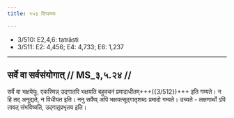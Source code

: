 ```yaml
---
title: १५३ टिप्पणयः

---
```

- 3/510: E2,4,6: tatrāsti
- 3/511: E2: 4,456; E4: 4,733; E6: 1,237

____________________________________________


## सर्वे वा सर्वसंयोगात् // MS_३,५.२४ //

सर्वे वा भक्षयेयुः, एकस्मिन्न् उद्गातरि भक्षयति बहुवचनं प्रमादाधीतम्+++({3/512})+++ इति गम्यते। न हि तद् अनूद्यते, न विधीयत इति। ननु सर्वेष्व् अपि भक्षयत्सूद्गातृशब्दः प्रमादो गम्यते। उच्यते - लक्षणार्थो ऽपि तावत् संभविष्यति, उद्गातृप्रभृतय इति।
